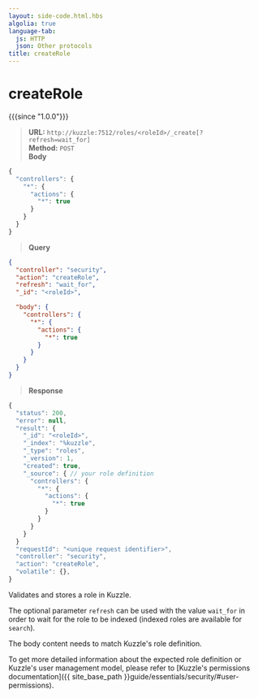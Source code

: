 ```yaml
---
layout: side-code.html.hbs
algolia: true
language-tab:
  js: HTTP
  json: Other protocols
title: createRole
---
```



# createRole

{{{since "1.0.0"}}}



<blockquote class="js">
<p>
<b>URL:</b> <code>http://kuzzle:7512/roles/&lt;roleId&gt;/_create[?refresh=wait_for]</code>  
<br><b>Method:</b> <code>POST</code>  
<br><b>Body</b>
</p>
</blockquote>

```js
{
  "controllers": {
    "*": {
      "actions": {
        "*": true
      }
    }
  }
}
```

<blockquote class="json">
<p>
<b>Query</b>
</p>
</blockquote>

```json
{
  "controller": "security",
  "action": "createRole",
  "refresh": "wait_for",
  "_id": "<roleId>",

  "body": {
    "controllers": {
      "*": {
        "actions": {
          "*": true
        }
      }
    }
  }
}
```

>**Response**

```javascript
{
  "status": 200,                     
  "error": null,                     
  "result": {
    "_id": "<roleId>",
    "_index": "%kuzzle",
    "_type": "roles",
    "_version": 1,
    "created": true,
    "_source": { // your role definition
      "controllers": {
        "*": {
          "actions": {
            "*": true
          }
        }
      }
    }
  }
  "requestId": "<unique request identifier>",
  "controller": "security",
  "action": "createRole",
  "volatile": {},
}
```

Validates and stores a role in Kuzzle.

The optional parameter `refresh` can be used
with the value `wait_for` in order to wait for the role to be indexed (indexed roles are available for `search`).

The body content needs to match Kuzzle's role definition.

To get more detailed information about the expected role definition or Kuzzle's user management model,
please refer to [Kuzzle's permissions documentation]({{ site_base_path }}guide/essentials/security/#user-permissions).

